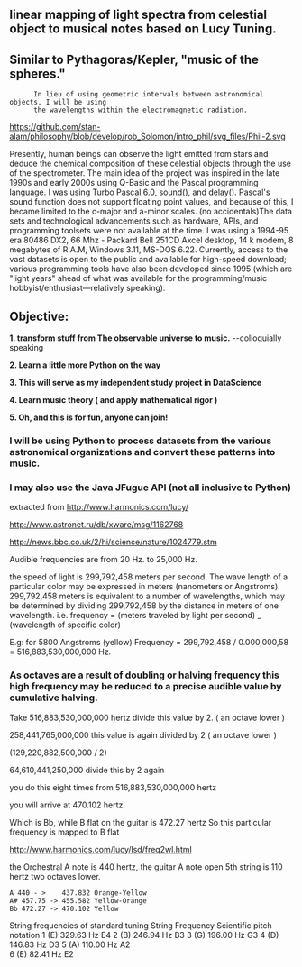 ﻿## linear mapping of light spectra from celestial object to musical notes based on Lucy Tuning.
## Similar to Pythagoras/Kepler, "music of the spheres."
          In lieu of using geometric intervals between astronomical objects, I will be using  
          the wavelengths within the electromagnetic radiation.

https://github.com/stan-alam/philosophy/blob/develop/rob_Solomon/intro_phil/svg_files/Phil-2.svg

Presently, human beings can observe the light emitted from stars and deduce the chemical composition of these celestial objects through the use of the
spectrometer. The main idea of the project was inspired in the late 1990s and early 2000s using Q-Basic and the Pascal programming language. I was using Turbo Pascal 6.0, sound(), and delay(). Pascal's sound function does not support floating point values, and because of this, I became limited to the c-major and a-minor scales. (no accidentals)The data sets and technological advancements such as hardware, APIs, and programming toolsets were not available at the time. I was using a 1994-95 era 80486 DX2, 66 Mhz - Packard Bell 251CD Axcel desktop, 14 k modem, 8 megabytes of R.A.M, Windows 3.11, MS-DOS 6.22. Currently, access to the vast datasets is open to the public and available for high-speed download; various programming tools have also been developed since 1995 (which are "light years" ahead of what was available for the programming/music hobbyist/enthusiast—relatively speaking).

## Objective:

**1. transform stuff from The observable universe to music.** --colloquially speaking

**2. Learn a little more Python on the way**

**3. This will serve as my independent study project in DataScience**

**4. Learn music theory ( and apply mathematical rigor )**

**5. Oh, and this is for fun, anyone can join!**

### I will be using Python to process datasets from the various astronomical organizations and convert these patterns into music.
### I may also use the Java JFugue API (not all inclusive to Python)

extracted from http://www.harmonics.com/lucy/

http://www.astronet.ru/db/xware/msg/1162768

http://news.bbc.co.uk/2/hi/science/nature/1024779.stm

Audible frequencies are from 20 Hz. to 25,000 Hz.

the speed of light is  299,792,458 meters per second. The wave length of a particular color may be expressed in meters (nanometers or Angstroms).
299,792,458 meters is equivalent to a number of wavelengths, which may be determined by dividing 299,792,458 by the distance in meters of one wavelength.
i.e. frequency = (meters traveled by light per second) _ (wavelength of specific color)

E.g: for 5800 Angstroms (yellow) Frequency = 299,792,458 / 0.000,000,58 = 516,883,530,000,000 Hz.

### As octaves are a result of doubling or halving frequency this high frequency may be reduced to a precise audible value by cumulative halving.

Take 516,883,530,000,000 hertz divide this value by 2. ( an octave lower )

258,441,765,000,000 this value is again divided by 2 ( an octave lower )

(129,220,882,500,000 / 2)

64,610,441,250,000 divide this by 2 again

you do this eight times from 516,883,530,000,000 hertz

you will arrive at 470.102 hertz.

Which is Bb, while B flat on the guitar is 472.27 hertz
So this particular frequency is mapped to B flat

http://www.harmonics.com/lucy/lsd/freq2wl.html

the Orchestral A note is 440 hertz, the guitar A note open 5th string is 110 hertz two octaves lower.

	A 440 - >    437.832 Orange-Yellow
	A# 457.75 -> 455.582 Yellow-Orange
	Bb 472.27 -> 470.102 Yellow


  String frequencies of standard tuning
  String	Frequency	Scientific pitch notation
  1 (E)	329.63 Hz	E4
  2 (B)	246.94 Hz	B3
  3 (G)	196.00 Hz	G3
  4 (D)	146.83 Hz	D3
  5 (A)	110.00 Hz	A2   
  6 (E)	82.41 Hz	E2
